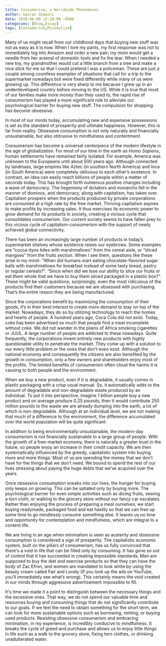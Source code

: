 ```yaml
---
title: Consumerism, a Worldwide Phenomenon
author: Gaurav Gyawali
date: 2020-06-09 12:20:00 -0500
categories: [Blog,Essay]
tags: [Consumerism,Minimalism]
---
```


Many of us might recall from our childhood days that buying new stuff was not as easy as it is now. When I tore my pants, my first response was not to immediately log into Amazon and order a new pair; my mom would get a needle from her arsenal of domestic tools and fix the tear. When I needed a new toy, my grandmother would cut a little branch from a tree and make a nice stick for me so that I could pretend I was a policeman. These are just a couple among countless examples of situations that call for a trip to the supermarket nowadays but were fixed differently while many of us were growing up. This difference is very sharp to me because I grew up in an underdeveloped country before moving to the US. While it is true that most of our families make more money than they used to, the rapid rise of consumerism has played a more significant role to alleviate our psychological barrier for buying new stuff. The compulsion for shopping has become obsessive.

In most of our minds today, accumulating new and expensive possessions is set as the standard of prosperity and ultimate happiness. However, this is far from reality. Obsessive consumption is not only naturally and financially unsustainable, but also obtrusive to mindfulness and contentment.

Consumerism has become a universal centerpiece of the modern lifestyle in the age of globalization. For most of our time in the earth as *Homo Sapiens*, human settlements have remained fairly isolated. For example, America was unknown to the Europeans until about 500 years ago. Although connected by landmass, large empires like Aztec (in southern North America) and Inca (in South America) were completely oblivious to each other’s existence. In contrast, an idea can easily reach billions of people within a matter of seconds today. This has brought forth numerous positive changes including a wave of democracy. The hegemony of dictators and monarchs fell in the manner of dominos, and democracy, along with capitalism, has taken over.  Capitalism prospers when the products produced by private corporations are consumed at a high rate by the free market. Thriving capitalism aspires to make profits by increasing sales. It thus exercises its economic power to grow demand for its products in society, creating a vicious cycle that consolidates consumerism. Our current society seems to have fallen prey to this vicious cycle of capitalism-consumerism with the support of newly achieved global connectivity.

There has been an increasingly large number of products in today’s supermarket shelves whose existence raises our eyebrows. Some examples are “cocoa dyno bites with marshmallows” from the cereal aisle, or “sliced mangoes” from the fruits section. When I see them, questions like these arise in my mind- “When did humans start eating chocolate-flavored sugar balls with marshmallows for breakfast instead of some tasty bread, pastry or regular cereals?”. “Since when did we lose our ability to slice our fruits or eat them whole that we have to buy them sliced packaged in a plastic box?”. These might be valid questions; surprisingly, even the most ridiculous of the products find their customers because we are obsessed with purchasing. That’s the entire reason they are being manufactured.

Since the corporations benefit by maximizing the consumption of their goods, it’s in their best interest to create more demand to stay on top of the market. Nowadays, they do so by utilizing technology to reach the homes and hearts of people. A hundred years ago, Coca Cola did not exist. Today, coke has been advertised so much that people find a meal incomplete without coke. We did not wander in the plains of Africa smoking cigarettes or JUUL. A large number of people are addicted to these nowadays. Quite frequently, the corporations invent entirely new products with highly questionable utility to penetrate the market. They come up with a solution to our every little problem or the ones that don’t even exist.  Although the national economy and consequently the citizens are also benefited by the growth in consumption, only a few owners and shareholders enjoy most of the profits. The limited benefits of consumerism often cloud the harms it is causing to both people and the environment.

When we buy a new product, even if it is degradable, it usually comes in plastic packaging with a crisp usual manual. So, it automatically adds to the amount of degradable and non-degradable waste produced by an individual. To put it into perspective, imagine 1 billion people buy a new product and on average produce 0.25 pounds, then it would contribute 250 million pounds to the waste we are already dumping into the earth, a lot of which is non-degradable. Although at an individual level, we are not making that much of a difference to the environment, the difference accumulated over the world population will be quite significant.

In addition to being environmentally unsustainable, the modern-day consumerism is not financially sustainable to a large group of people. With the growth of a free-market economy, there is naturally a greater trust in the future, so people enjoy an increase in their credit capacity. We are then systematically influenced by the greedy, capitalistic system into buying more and more things. Most of us are spending the money that we don’t have for the things that we don't need. We bound to spend the rest of our lives stressing about paying the huge debts that we’ve acquired over the years.

Once obsessive consumption sneaks into our lives, the hunger for buying only keeps on growing. This can be satiated only by buying more. The psychological barrier for even simple activities such as dicing fruits, sewing a torn cloth, or walking to the grocery store without our fancy car escalates. Rather than enjoying the process of preparing a meal ourselves, we start buying readymade, packaged food and eat hastily so that we can free up some time to go mindlessly consume something else. It leaves us no time and opportunity for contemplation and mindfulness, which are integral to a content life.

We are living in an age when minimalism is seen as austerity and obsessive consumption is considered a sign of prosperity. The capitalistic economic system, built on the pillars of consumerism, has us fully convinced that there's a void in life that can be filled only by consuming. It has gone so out of control that it has succeeded in creating impossible standards. Men are supposed to buy the diet and exercise products so that they can have the body of Zac Efron, and women are mandated to look white by using the beauty cream called Fair and Lovely (If you look up the ads on YouTube, you’ll immediately see what’s wrong). This certainly means the void created in our minds through aggressive advertisement impossible to fill.

It's time we made it a point to distinguish between the necessary things and the excessive ones. That way, we do not spend our valuable time and resources buying and consuming things that do not significantly contribute to our goals. If we feel the need to obtain something for the short term, we can look for more sustainable options such as borrowing, renting, or buying used products. Resisting obsessive consumerism and embracing minimalism, in my experience, is incredibly conducive to mindfulness. It breaks the cycle of greed and purchase and allows us to enjoy little things in life such as a walk to the grocery store, fixing torn clothes, or drinking unadulterated water.

